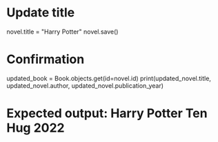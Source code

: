 # Update title
novel.title = "Harry Potter"
novel.save()

# Confirmation
updated_book = Book.objects.get(id=novel.id)
print(updated_novel.title, updated_novel.author, updated_novel.publication_year)

# Expected output: Harry Potter Ten Hug 2022